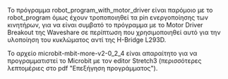 Το πρόγραμμα robot_program_with_motor_driver είναι παρόμοιο με το robot_program όμως έχουν τροποποιηθεί τα pin ενεργοποίησης των κινητήρων, για να είναι συμβατό το πρόγραμμα με το Motor Driver Breakout της Waveshare σε περίπτωση που χρησιμοποιηθεί αυτό για την υλοποίηση του κυκλώματος αντί της H-Bridge L293D.

Το αρχείο microbit-mbit-more-v2-0_2_4 είναι απαραίτητο για να προγραμματιστεί το Microbit με τον editor Stretch3 (περισσότερες λεπτομέριες στο pdf "Επεξήγηση προγράμματος").

